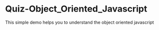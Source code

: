 # Quiz-Object_Oriented_Javascript

This simple demo helps you to understand the object oriented javascript
